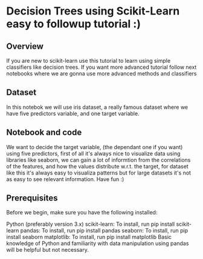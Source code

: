 # Decision Trees using Scikit-Learn easy to followup tutorial :)

## Overview
If you are new to scikit-learn use this tutorial to learn using simple classifiers like decision trees. If you want more advanced tutorial follow next notebooks where we are gonna
use more advanced methods and classifiers

## Dataset
In this notebok we will use iris dataset, a really famous dataset where we have five predictors variable, and one target variable.

## Notebook and code
We want to decide the target variable, (the dependant one if you want) using five predictors, first of all it's always nice to visualize data using libraries like seaborn,
we can gain a lot of informtion from the correlations of the features, and how the values distribute w.r.t. the target, for dataset like this it's always easy to visualiza patterns
but for large datasets it's not as easy to see relevant information.
Have fun :)

## Prerequisites
Before we begin, make sure you have the following installed:

Python (preferably version 3.x)
scikit-learn: To install, run pip install scikit-learn
pandas: To install, run pip install pandas
seaborn: To install, run pip install seaborn
matplotlib: To install, run pip install matplotlib
Basic knowledge of Python and familiarity with data manipulation using pandas will be helpful but not necessary.

